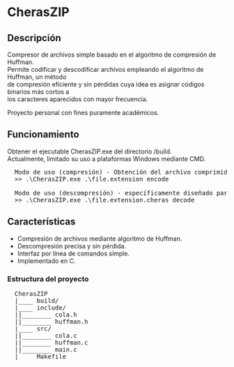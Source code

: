 # CherasZIP
## Descripción
Compresor de archivos simple basado en el algoritmo de compresión de Huffman.<br>
Permite codificar y descodificar archivos empleando el algoritmo de Huffman, un método<br>
de compresión eficiente y sin pérdidas cuya idea es asignar códigos binarios más cortos a<br>
los caracteres aparecidos con mayor frecuencia.<br>

Proyecto personal con fines puramente académicos.<br>

## Funcionamiento

Obtener el ejecutable CherasZIP.exe del directorio /build.<br>
Actualmente, limitado su uso a plataformas Windows mediante CMD.<br>
<pre>
  Modo de uso (compresión) - Obtención del archivo comprimido file.extension.cheras
  >> .\CherasZIP.exe .\file.extension encode
  
  Modo de uso (descompresión) - específicamente diseñado para archivos .cheras propios del compresor CherasZIP.
  >> .\CherasZIP.exe .\file.extension.cheras decode
</pre>

## Características
- Compresión de archivos mediante algoritmo de Huffman.
- Descompresión precisa y sin pérdida.
- Interfaz por línea de comandos simple.
- Implementado en C.

### Estructura del proyecto
<pre>
  CherasZIP
  |____ build/
  |____ include/
  ||________ cola.h
  ||________ huffman.h
  |____ src/
  ||________ cola.c
  ||________ huffman.c
  ||________ main.c
  |____ Makefile
</pre>
